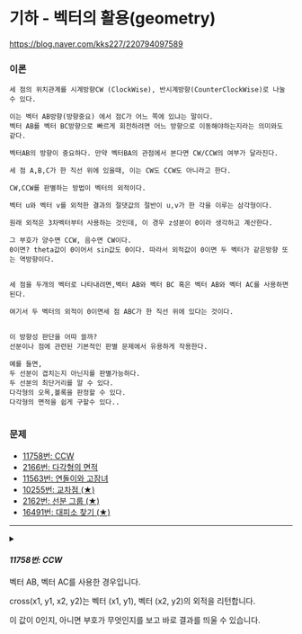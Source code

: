 # 기하 - 벡터의 활용(geometry) 

https://blog.naver.com/kks227/220794097589


### 이론

```
세 점의 위치관계를 시계방향CW (ClockWise), 반시계방향(CounterClockWise)로 나눌 수 있다.

이는 벡터 AB방향(방향중요) 에서 점C가 어느 쪽에 있냐는 말이다.
벡터 AB를 벡터 BC방향으로 빠르게 회전하려면 어느 방향으로 이동해야하는지라는 의미와도 같다.

벡터AB의 방향이 중요하다. 만약 벡터BA의 관점에서 본다면 CW/CCW의 여부가 달라진다.

세 점 A,B,C가 한 직선 위에 있을때, 이는 CW도 CCW도 아니라고 한다.

CW,CCW를 판별하는 방법이 벡터의 외적이다.

벡터 u와 벡터 v를 외적한 결과의 절댓값의 절반이 u,v가 한 각을 이루는 삼각형이다. 

원래 외적은 3차벡터부터 사용하는 것인데, 이 경우 z성분이 0이라 생각하고 계산한다.

그 부호가 양수면 CCW, 음수면 CW이다.
0이면? theta값이 0이어서 sin값도 0이다. 따라서 외적값이 0이면 두 벡터가 같은방향 또는 역방향이다.


세 점을 두개의 벡터로 나타내려면,벡터 AB와 벡터 BC 혹은 벡터 AB와 벡터 AC를 사용하면 된다.

여기서 두 벡터의 외적이 0이면세 점 ABC가 한 직선 위에 있다는 것이다.


이 방향성 판단을 어따 쓸까? 
선분이나 점에 관련된 기본적인 판별 문제에서 유용하게 작용한다.

예를 들면, 
두 선분이 겹치는지 아닌지를 판별가능하다.
두 선분의 최단거리를 알 수 있다.
다각형의 오목,볼록을 판정할 수 있다.
다각형의 면적을 쉽게 구할수 있다..


```

### 문제

* [11758번: CCW](https://www.acmicpc.net/problem/11758)
* [2166번: 다각형의 면적](https://www.acmicpc.net/problem/2166)
* [11563번: 연돌이와 고잠녀](https://www.acmicpc.net/problem/11563)
* [10255번: 교차점 (★)](https://www.acmicpc.net/problem/10255)
* [2162번: 선분 그룹 (★)](https://www.acmicpc.net/problem/2162)
* [16491번: 대피소 찾기 (★)](https://www.acmicpc.net/problem/16491)


<!-- 

***

<details>

<summary>

#### _11758번: CCW_

</summary>

```cpp

```

</details> 


-->

***

<details>

<summary>

#### _11758번: CCW_

벡터 AB, 벡터 AC를 사용한 경우입니다.

cross(x1, y1, x2, y2)는 벡터 (x1, y1), 벡터 (x2, y2)의 외적을 리턴합니다.

이 값이 0인지, 아니면 부호가 무엇인지를 보고 바로 결과를 띄울 수 있습니다.


</summary>

```cpp
#include <cstdio>
using namespace std;
 
int cross(int x1, int y1, int x2, int y2){
    return x1*y2 - x2*y1;
}
 
int main(){
    int x1, y1, x2, y2, x3, y3;
    scanf("%d %d %d %d %d %d", &x1, &y1, &x2, &y2, &x3, &y3);
    int c = cross(x2-x1, y2-y1, x3-x1, y3-y1);
    if(c > 0) puts("1");
    else if(c < 0) puts("-1");
    else puts("0");
}


```

</details> 